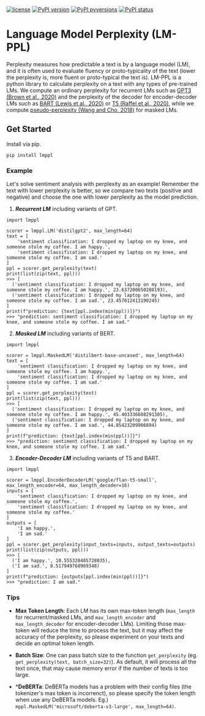 [![license](https://img.shields.io/badge/License-MIT-brightgreen.svg)](https://github.com/asahi417/lmppl/blob/master/LICENSE.txt)
[![PyPI version](https://badge.fury.io/py/lmppl.svg)](https://badge.fury.io/py/lmppl)
[![PyPI pyversions](https://img.shields.io/pypi/pyversions/lmppl.svg)](https://pypi.python.org/pypi/lmppl/)
[![PyPI status](https://img.shields.io/pypi/status/lmppl.svg)](https://pypi.python.org/pypi/lmppl/)

# Language Model Perplexity (LM-PPL) 
Perplexity measures how predictable a text is by a language model (LM), and it is often used to evaluate fluency or proto-typicality of the text
(lower the perplexity is, more fluent or proto-typical the text is).
LM-PPL is a python library to calculate perplexity on a text with any types of pre-trained LMs.
We compute an ordinary perplexity for recurrent LMs such as [GPT3 (Brown et al., 2020)](https://arxiv.org/abs/2005.14165) and the perplexity of the decoder for encoder-decoder 
LMs such as [BART (Lewis et al., 2020)](https://aclanthology.org/2020.acl-main.703/) or [T5 (Raffel et al., 2020)](https://arxiv.org/abs/1910.10683), 
while we compute [pseudo-perplexity (Wang and Cho, 2018)](https://aclanthology.org/W19-2304/) for masked LMs. 


## Get Started
Install via pip.
```shell
pip install lmppl
```

### Example 
Let's solve sentiment analysis with perplexity as an example! Remember the text with lower perplexity is better, so we 
compare two texts (positive and negative) and choose the one with lower perplexity as the model prediction.


1. ***Recurrent LM*** including variants of GPT.
```python3
import lmppl

scorer = lmppl.LM('distilgpt2', max_length=64)
text = [
    'sentiment classification: I dropped my laptop on my knee, and someone stole my coffee. I am happy.',
    'sentiment classification: I dropped my laptop on my knee, and someone stole my coffee. I am sad.'
]
ppl = scorer.get_perplexity(text)
print(list(zip(text, ppl)))
>>> [
  ('sentiment classification: I dropped my laptop on my knee, and someone stole my coffee. I am happy.', 23.637200650208193),
  ('sentiment classification: I dropped my laptop on my knee, and someone stole my coffee. I am sad.', 23.457012413190245)
]
print(f"prediction: {text[ppl.index(min(ppl))]}")
>>> "prediction: sentiment classification: I dropped my laptop on my knee, and someone stole my coffee. I am sad."
```

2. ***Masked LM*** including variants of BERT.
```python3
import lmppl

scorer = lmppl.MaskedLM('distilbert-base-uncased', max_length=64)
text = [
    'sentiment classification: I dropped my laptop on my knee, and someone stole my coffee. I am happy.',
    'sentiment classification: I dropped my laptop on my knee, and someone stole my coffee. I am sad.'
]
ppl = scorer.get_perplexity(text)
print(list(zip(text, ppl)))
>>> [
  ('sentiment classification: I dropped my laptop on my knee, and someone stole my coffee. I am happy.', 45.403336608291305),
  ('sentiment classification: I dropped my laptop on my knee, and someone stole my coffee. I am sad.', 44.85423209906894)
]
print(f"prediction: {text[ppl.index(min(ppl))]}")
>>> "prediction: sentiment classification: I dropped my laptop on my knee, and someone stole my coffee. I am sad."
```


3. ***Encoder-Decoder LM*** including variants of T5 and BART.
```python3
import lmppl

scorer = lmppl.EncoderDecoderLM('google/flan-t5-small', max_length_encoder=64, max_length_decoder=16)
inputs = [
    'sentiment classification: I dropped my laptop on my knee, and someone stole my coffee.',
    'sentiment classification: I dropped my laptop on my knee, and someone stole my coffee.'
]
outputs = [
    'I am happy.',
    'I am sad.'
]
ppl = scorer.get_perplexity(input_texts=inputs, output_texts=outputs)
print(list(zip(outputs, ppl)))
>>> [
  ('I am happy.', 10.555328485728035),
  ('I am sad.', 8.517949768969348)
]
print(f"prediction: {outputs[ppl.index(min(ppl))]}")
>>> "prediction: I am sad."
```

### Tips
- **Max Token Length**: Each LM has its own max-token length (`max_length` for recurrent/masked LMs, and `max_length_encoder` and `max_length_decoder` for encoder-decoder LMs).
Limiting those max-token will reduce the time to process the text, but it may affect the accuracy of the perplexity, so please experiment on your texts and decide
an optimal token length.
  
- **Batch Size**: One can pass batch size to the function `get_perplexity` (eg. `get_perplexity(text, batch_size=32)`).
As default, it will process all the text once, that may cause memory error if the number of texts is too large.

- ***DeBERTa**: DeBERTa models has a problem with their config files (the tokenizer's max token is incorrenct), so please specify the token length when use any DeBERTa models. Eg.) `mppl.MaskedLM('microsoft/deberta-v3-large', max_length=64)`.
